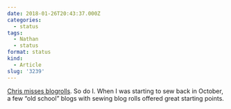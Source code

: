 ```yaml
---
date: 2018-01-26T20:43:37.000Z
categories:
  - status
tags:
  - Nathan
  - status
format: status
kind:
  - Article
slug: '3239'
---
```

[Chris misses blogrolls][1]. So do I. When I was starting to sew back in October, a few “old school” blogs with sewing blog rolls offered great starting points.

 [1]: https://iwantmyname.com/blog/i-miss-blogrolls
